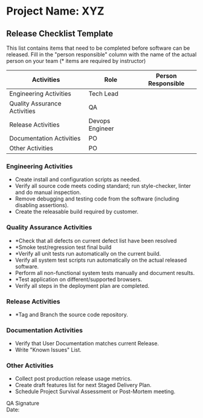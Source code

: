 # Project Name: XYZ

## Release Checklist Template
This list contains items that need to be completed before software can be released. Fill in the "person responsible" column with the name of the actual person on your team
(* items are required by instructor)

| Activities                   | Role             | Person Responsible |
| ---------------------------- | ---------------- | ------------------ |
| Engineering Activities       | Tech Lead        |                    |
| Quality Assurance Activities | QA               |                    |
| Release Activities           | Devops Engineer  |                    |
| Documentation Activities     | PO               |                    |
| Other Activities             | PO               |                    |


### Engineering Activities
- Create install and configuration scripts as needed.
- Verify all source code meets coding standard; run style-checker, linter and do manual inspection.
- Remove debugging and testing code from the software (including disabling assertions).
- Create the releasable build required by customer.


### Quality Assurance Activities
- *Check that all defects on current defect list have been resolved
- *Smoke test/regression test final build
- *Verify all unit tests run automatically on the current build.
- Verify all system test scripts run automatically on the actual released software.
- Perform all non-functional system tests manually and document results.
- *Test application on different/supported browsers.
- Verify all steps in the deployment plan are completed.


### Release Activities
- *Tag and Branch the source code repository.


### Documentation Activities
- Verify that User Documentation matches current Release.
- Write "Known Issues" List.


### Other Activities
- Collect post production release usage metrics.
- Create draft features list for next Staged Delivery Plan.
- Schedule Project Survival Assessment or Post-Mortem meeting.




QA Signature  
Date:
